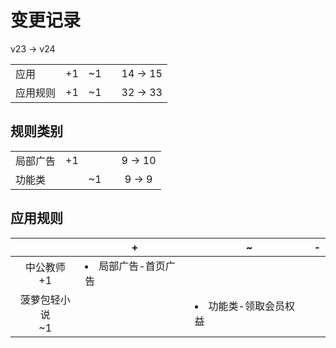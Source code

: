# 变更记录

v23 -> v24

||||||
|-|:-:|:-:|:-:|:-:|
|应用|+1|~1||14 -> 15|
|应用规则|+1|~1||32 -> 33|

## 规则类别

||||||
|-|:-:|:-:|:-:|:-:|
|局部广告|+1|||9 -> 10|
|功能类||~1||9 -> 9|

## 应用规则

||+|~|-|
|:-:|-|-|-|
|中公教师<br>+1|<li>局部广告-首页广告|||
|菠萝包轻小说<br>~1||<li>功能类-领取会员权益||
